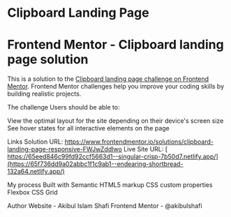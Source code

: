 # Clipboard Landing Page

# Frontend Mentor - Clipboard landing page solution

This is a solution to the [Clipboard landing page challenge on Frontend Mentor](https://www.frontendmentor.io/challenges/clipboard-landing-page-5cc9bccd6c4c91111378ecb9). Frontend Mentor challenges help you improve your coding skills by building realistic projects. 

The challenge
Users should be able to:

View the optimal layout for the site depending on their device's screen size
See hover states for all interactive elements on the page

Links
Solution URL: https://www.frontendmentor.io/solutions/clipboard-landing-page-responsive-FWJwZddIwo
Live Site URL: [ https://65eed846c99fd92ccf5663d1--singular-crisp-7b50d7.netlify.app/](https://65f736dd9a02abbc1f1c9ab1--endearing-shortbread-132a64.netlify.app/)

My process
Built with
Semantic HTML5 markup
CSS custom properties
Flexbox
CSS Grid

Author
Website - Akibul Islam Shafi
Frontend Mentor - @akibulshafi
